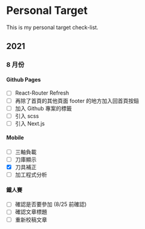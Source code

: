 # Personal Target
This is my personal target check-list.

## 2021
### 8 月份
#### Github Pages
- [ ] React-Router Refresh
- [ ] 再除了首頁的其他頁面 footer 的地方加入回首頁按鈕
- [ ] 加入 Github 專案的標籤
- [ ] 引入 scss
- [ ] 引入 Next.js

#### Mobile
- [ ] 三軸負載
- [ ] 刀庫顯示
- [x] 刀具補正
- [ ] 加工程式分析

#### 鐵人賽
- [ ] 確認是否要參加 (8/25 前確認)
- [ ] 確認文章標題
- [ ] 重新校稿文章
